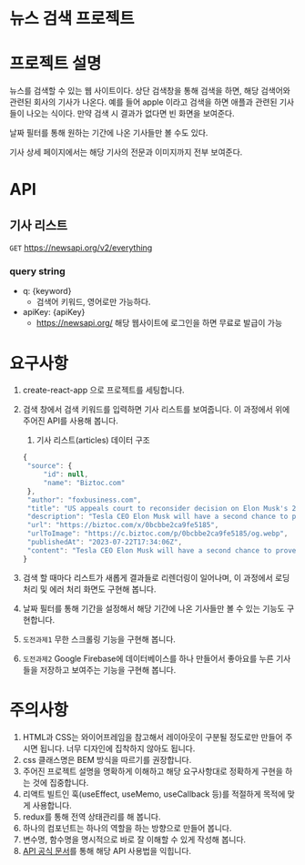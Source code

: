 # 뉴스 검색 프로젝트

# 프로젝트 설명

뉴스를 검색할 수 있는 웹 사이트이다. 상단 검색창을 통해 검색을 하면, 해당 검색어와 관련된 회사의 기사가 나온다.
예를 들어 apple 이라고 검색을 하면 애플과 관련된 기사들이 나오는 식이다. 만약 검색 시 결과가 없다면 빈 화면을 보여준다.

날짜 필터를 통해 원하는 기간에 나온 기사들만 볼 수도 있다.

기사 상세 페이지에서는 해당 기사의 전문과 이미지까지 전부 보여준다.

# API

## 기사 리스트

`GET` https://newsapi.org/v2/everything

### query string

- q: {keyword}
  - 검색어 키워드, 영어로만 가능하다.
- apiKey: {apiKey}
  - https://newsapi.org/ 해당 웹사이트에 로그인을 하면 무료로 발급이 가능

# 요구사항

1. create-react-app 으로 프로젝트를 세팅합니다.
2. 검색 창에서 검색 키워드를 입력하면 기사 리스트를 보여줍니다. 이 과정에서 위에 주어진 API를 사용해 봅니다.

   1. 기사 리스트(articles) 데이터 구조

   ```jsx
   {
   	"source": {
   		"id": null,
   		"name": "Biztoc.com"
   	},
   	"author": "foxbusiness.com",
   	"title": "US appeals court to reconsider decision on Elon Musk's 2018 anti-union tweet",
   	"description": "Tesla CEO Elon Musk will have a second chance to prove in court that his anti-union tweet from 2018 was not an illegal threat. The 5th Circuit Court of Appeals in New Orleans has agreed to Telsa's request for an \"en banc\" review of its recent decision that Mu…",
   	"url": "https://biztoc.com/x/0bcbbe2ca9fe5185",
   	"urlToImage": "https://c.biztoc.com/p/0bcbbe2ca9fe5185/og.webp",
   	"publishedAt": "2023-07-22T17:34:06Z",
   	"content": "Tesla CEO Elon Musk will have a second chance to prove in court that his anti-union tweet from 2018 was not an illegal threat.The 5th Circuit Court of Appeals in New Orleans has agreed to Telsa's req… [+293 chars]"
   }
   ```

3. 검색 할 때마다 리스트가 새롭게 결과들로 리렌더링이 일어나며, 이 과정에서 로딩 처리 및 에러 처리 화면도 구현해 봅니다.
4. 날짜 필터를 통해 기간을 설정해서 해당 기간에 나온 기사들만 볼 수 있는 기능도 구현합니다.
5. `도전과제1` 무한 스크롤링 기능을 구현해 봅니다.
6. `도전과제2` Google Firebase에 데이터베이스를 하나 만들어서 좋아요를 누른 기사들을 저장하고 보여주는 기능을 구현해 봅니다.

# 주의사항

1. HTML과 CSS는 와이어프레임을 참고해서 레이아웃이 구분될 정도로만 만들어 주시면 됩니다. 너무 디자인에 집착하지 않아도 됩니다.
2. css 클래스명은 BEM 방식을 따르기를 권장합니다.
3. 주어진 프로젝트 설명을 명확하게 이해하고 해당 요구사항대로 정확하게 구현을 하는 것에 집중합니다.
4. 리액트 빌트인 훅(useEffect, useMemo, useCallback 등)를 적절하게 목적에 맞게 사용합니다.
5. redux를 통해 전역 상태관리를 해 봅니다.
6. 하나의 컴포넌트는 하나의 역할을 하는 방향으로 만들어 봅니다.
7. 변수명, 함수명을 명시적으로 바로 잘 이해할 수 있게 작성해 봅니다.
8. [API 공식 문서](https://newsapi.org/docs)를 통해 해당 API 사용법을 익힙니다.

